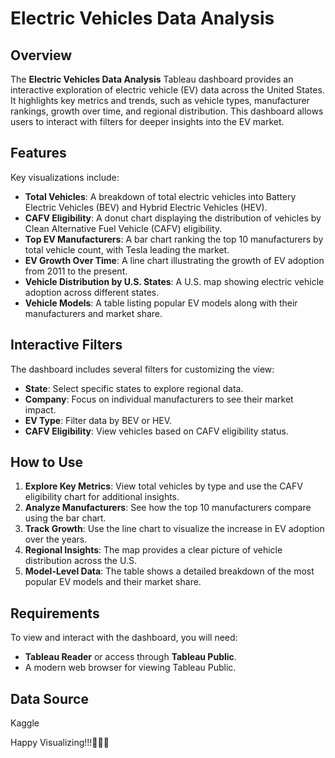 # Electric Vehicles Data Analysis

## Overview

The **Electric Vehicles Data Analysis** Tableau dashboard provides an interactive exploration of electric vehicle (EV) data across the United States. It highlights key metrics and trends, such as vehicle types, manufacturer rankings, growth over time, and regional distribution. This dashboard allows users to interact with filters for deeper insights into the EV market.

## Features

Key visualizations include:

- **Total Vehicles**: A breakdown of total electric vehicles into Battery Electric Vehicles (BEV) and Hybrid Electric Vehicles (HEV).
- **CAFV Eligibility**: A donut chart displaying the distribution of vehicles by Clean Alternative Fuel Vehicle (CAFV) eligibility.
- **Top EV Manufacturers**: A bar chart ranking the top 10 manufacturers by total vehicle count, with Tesla leading the market.
- **EV Growth Over Time**: A line chart illustrating the growth of EV adoption from 2011 to the present.
- **Vehicle Distribution by U.S. States**: A U.S. map showing electric vehicle adoption across different states.
- **Vehicle Models**: A table listing popular EV models along with their manufacturers and market share.

## Interactive Filters

The dashboard includes several filters for customizing the view:

- **State**: Select specific states to explore regional data.
- **Company**: Focus on individual manufacturers to see their market impact.
- **EV Type**: Filter data by BEV or HEV.
- **CAFV Eligibility**: View vehicles based on CAFV eligibility status.

## How to Use

1. **Explore Key Metrics**: View total vehicles by type and use the CAFV eligibility chart for additional insights.
2. **Analyze Manufacturers**: See how the top 10 manufacturers compare using the bar chart.
3. **Track Growth**: Use the line chart to visualize the increase in EV adoption over the years.
4. **Regional Insights**: The map provides a clear picture of vehicle distribution across the U.S.
5. **Model-Level Data**: The table shows a detailed breakdown of the most popular EV models and their market share.

## Requirements

To view and interact with the dashboard, you will need:

- **Tableau Reader** or access through **Tableau Public**.
- A modern web browser for viewing Tableau Public.

## Data Source

Kaggle

Happy Visualizing!!!👩🏻‍💻
